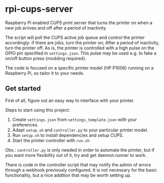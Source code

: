 # rpi-cups-server

Raspberry Pi enabled CUPS print server that turns the printer on when a new job arrives and off after a period of inactivity.

The script will poll the CUPS active job queue and control the printer accordingly: if there are jobs, turn the printer on; After a period of inactivity, turn the printer off. As is, the printer is controlled with a high pulse on the GPIO pin specified in `settings.json`. This pulse may be used e.g. to fake a on/off button press (modding required).

The code is focused on a specific printer model (HP P1006) running on
a Raspberry Pi, so tailor it to your needs.


## Get started

First of all, figure out an easy way to interface with your printer.

Steps to start using this project:

1. Create `settings.json` from `settings_template.json` with your preferences.
1. Adapt `setup.sh` and `controller.py` to your particular printer model.
1. Run `setup.sh` to install dependencies and setup CUPS.
1. Start the printer controller with `run.sh`

Obs.: `controller.py` is only needed in order to automate the printer, but
if you want more flexibility out of it, try and get daemon.runner to work.

There is code in the controller script that may notify the admin of errors through a webhook previously configured. It is not necessary for the basic functionality, but a nice addition that may be worth setting up.

